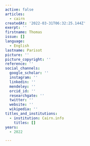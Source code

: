 ```yaml
---
active: false
articles:
  - cairn
createdAt: '2022-03-31T06:32:25.144Z'
exerpt: ''
firstname: Thomas
issue: []
language:
  - English
lastname: Parisot
picture: ''
picture_copyright: ''
reference: ''
social_channels:
  google_scholar: ''
  instagram: ''
  linkedin: ''
  mendeley: ''
  orcid_id: ''
  researchgate: ''
  twitter: ''
  website: ''
  wikipedia: ''
titles_and_institutions:
  - institution: Cairn.info
    titles: []
years:
  - 2022

---
```

